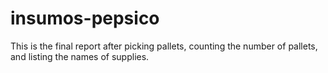# insumos-pepsico
This is the final report after picking pallets, counting the number of pallets, and listing the names of supplies.
